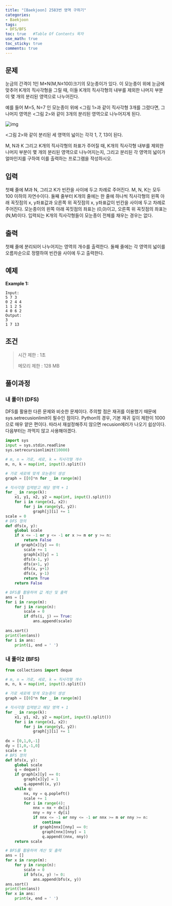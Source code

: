```yaml
---
title: "[Baekjoon] 2583번 영역 구하기"
categories: 
- Baekjoon
tags:
- DFS/BFS
toc: true   #Table Of Contents 목차 
use_math: true
toc_sticky: true
comments: true
---
```


## 문제

눈금의 간격이 1인 M×N(M,N≤100)크기의 모눈종이가 있다. 이 모눈종이 위에 눈금에 맞추어 K개의 직사각형을 그릴 때, 이들 K개의 직사각형의 내부를 제외한 나머지 부분이 몇 개의 분리된 영역으로 나누어진다.

예를 들어 M=5, N=7 인 모눈종이 위에 <그림 1>과 같이 직사각형 3개를 그렸다면, 그 나머지 영역은 <그림 2>와 같이 3개의 분리된 영역으로 나누어지게 된다.

![img](https://www.acmicpc.net/upload/images/zzJD2aQyF5Rm4IlOt.png)

<그림 2>와 같이 분리된 세 영역의 넓이는 각각 1, 7, 13이 된다.

M, N과 K 그리고 K개의 직사각형의 좌표가 주어질 때, K개의 직사각형 내부를 제외한 나머지 부분이 몇 개의 분리된 영역으로 나누어지는지, 그리고 분리된 각 영역의 넓이가 얼마인지를 구하여 이를 출력하는 프로그램을 작성하시오.

## 입력

첫째 줄에 M과 N, 그리고 K가 빈칸을 사이에 두고 차례로 주어진다. M, N, K는 모두 100 이하의 자연수이다. 둘째 줄부터 K개의 줄에는 한 줄에 하나씩 직사각형의 왼쪽 아래 꼭짓점의 x, y좌표값과 오른쪽 위 꼭짓점의 x, y좌표값이 빈칸을 사이에 두고 차례로 주어진다. 모눈종이의 왼쪽 아래 꼭짓점의 좌표는 (0,0)이고, 오른쪽 위 꼭짓점의 좌표는(N,M)이다. 입력되는 K개의 직사각형들이 모눈종이 전체를 채우는 경우는 없다.

## 출력

첫째 줄에 분리되어 나누어지는 영역의 개수를 출력한다. 둘째 줄에는 각 영역의 넓이를 오름차순으로 정렬하여 빈칸을 사이에 두고 출력한다.

## 예제

**Example 1:**

```
Input: 
5 7 3
0 2 4 4
1 1 2 5
4 0 6 2
Output: 
3
1 7 13
```

## 조건

> 시간 제한 : 1초
>
> 메모리 제한 : 128 MB

## 풀이과정

### 내 풀이1 (DFS)

DFS를 활용한 다른 문제와 비슷한 문제이다. 주의할 점은 재귀를 이용했기 때문에 sys.setrecusionlimit이 필수인 점이다. Python의 경우, 기본 재귀 깊이 제한이 1000으로 매우 얕은 편이다. 따라서 재설정해주지 않으면 recusion에러가 나오기 쉽상이다. 다음부터는 까먹지 않고 사용해야겠다.

```python
import sys
input = sys.stdin.readline
sys.setrecursionlimit(10000)

# m, n = 가로, 세로, k = 직사각형 개수
m, n, k = map(int, input().split())      

# 가로 세로에 맞게 모눈종이 생성
graph = [[0]*n for _ in range(m)]

# 직사각형 입력받고 해당 영역 + 1
for _ in range(k):
    x1, y1, x2, y2 = map(int, input().split())
    for i in range(x1, x2):
        for j in range(y1, y2):
            graph[j][i] += 1         
scale = 0
# DFS 정의
def dfs(x, y):
    global scale
    if x <= -1 or y <= -1 or x >= m or y >= n:
        return False
    if graph[x][y] == 0:
        scale += 1
        graph[x][y] = 1
        dfs(x-1, y)
        dfs(x+1, y)
        dfs(x, y+1)
        dfs(x, y-1)
        return True
    return False

# DFS를 활용하여 값 계산 및 출력
ans = []
for i in range(m):
    for j in range(n):
        scale = 0
        if dfs(i, j) == True:
            ans.append(scale)
            
ans.sort()
print(len(ans))
for i in ans:
    print(i, end = ' ')
```

### 내 풀이2 (BFS)

```python
from collections import deque

# m, n = 가로, 세로, k = 직사각형 개수
m, n, k = map(int, input().split())      

# 가로 세로에 맞게 모눈종이 생성
graph = [[0]*n for _ in range(m)]

# 직사각형 입력받고 해당 영역 + 1
for _ in range(k):
    x1, y1, x2, y2 = map(int, input().split())
    for i in range(x1, x2):
        for j in range(y1, y2):
            graph[j][i] += 1
            
dx = [0,1,0,-1]
dy = [1,0,-1,0]
scale = 0
# BFS 정의
def bfs(x, y):
    global scale
    q = deque()
    if graph[x][y] == 0:
        graph[x][y] = 1
        q.append((x, y))
    while q:
        nx, ny = q.popleft()
        scale += 1
        for i in range(4):
            nnx = nx + dx[i]
            nny = ny + dy[i]
            if nnx <= -1 or nny <= -1 or nnx >= m or nny >= n:
                continue
            if graph[nnx][nny] == 0:
                graph[nnx][nny] = 1
                q.append((nnx, nny))
    return scale

# BFS를 활용하여 계산 및 출력
ans = []
for x in range(m):
    for y in range(n):
        scale = 0
        if bfs(x, y) != 0:
            ans.append(bfs(x, y))           
ans.sort()
print(len(ans))
for x in ans:
    print(x, end = ' ')
```

